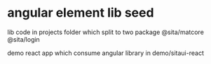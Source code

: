 # angular element lib seed
lib code in projects folder which split to two package
@sita/matcore
@sita/login

demo react app which consume angular library in demo/sitaui-react
